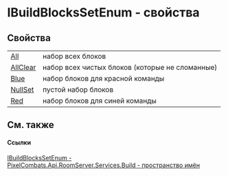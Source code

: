# IBuildBlocksSetEnum - свойства




## Свойства
<table>
<tr>
<td><a href="0e45de8b-3cc0-07cd-cd4b-729632bf2e57">All</a></td>
<td>набор всех блоков</td></tr>
<tr>
<td><a href="73776555-6bfc-c495-631e-5b091807729c">AllClear</a></td>
<td>набор всех чистых блоков (которые не сломанные)</td></tr>
<tr>
<td><a href="858b665c-88bc-aca6-13be-191d1ea82b2f">Blue</a></td>
<td>набор блоков для красной команды</td></tr>
<tr>
<td><a href="c0823c28-1f17-0a8c-7a37-e314ee8c485d">NullSet</a></td>
<td>пустой набор блоков</td></tr>
<tr>
<td><a href="e74b6530-eae7-0d1f-7846-fba16c342c79">Red</a></td>
<td>набор блоков для синей команды</td></tr>
</table>

## См. также


#### Ссылки
<a href="64cae2c9-8053-974d-681f-6c37485e59f5">IBuildBlocksSetEnum - </a>  
<a href="13601317-1cec-d8a4-23a8-2be7208954e2">PixelCombats.Api.RoomServer.Services.Build - пространство имён</a>  
